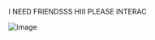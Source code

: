 I NEED FRIENDSSS HIII PLEASE INTERAC

![image](https://pbs.twimg.com/media/GoWEIpyWAAEsUVl?format=jpg&name=small)
